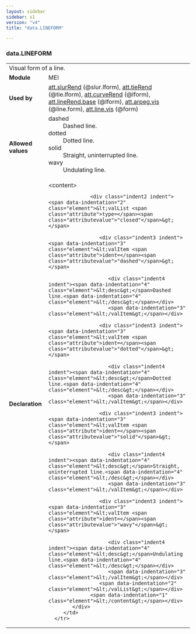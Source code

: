 ```yaml
---
layout: sidebar
sidebar: s1
version: "v4"
title: "data.LINEFORM"

---
```


<div class="macroSpec">
   <h3 id="data.LINEFORM">data.LINEFORM</h3>
   <table class="wovenodd">
      <tr>
         <td colspan="2" class="wovenodd-col2">Visual form of a line.</td>
      </tr>
      <tr>
         <td class="wovenodd-col1"><strong>Module</strong></td>
         <td class="wovenodd-col2">MEI</td>
      </tr>
      <tr>
         <td class="wovenodd-col1"><strong>Used by</strong></td>
         <td class="wovenodd-col2">
            <div class="parent"><a class="link_odd_classSpec" href="{{ site.baseurl }}/{{ page.version }}/attribute-classes/att.slurRend.html">att.slurRend</a> (@slur.lform), <a class="link_odd_classSpec" href="{{ site.baseurl }}/{{ page.version }}/attribute-classes/att.tieRend.html">att.tieRend</a> (@tie.lform), <a class="link_odd_classSpec" href="{{ site.baseurl }}/{{ page.version }}/attribute-classes/att.curveRend.html">att.curveRend</a> (@lform), <a class="link_odd_classSpec" href="{{ site.baseurl }}/{{ page.version }}/attribute-classes/att.lineRend.base.html">att.lineRend.base</a> (@lform), <a class="link_odd_classSpec" href="{{ site.baseurl }}/{{ page.version }}/attribute-classes/att.arpeg.vis.html">att.arpeg.vis</a> (@line.form), <a class="link_odd_classSpec" href="{{ site.baseurl }}/{{ page.version }}/attribute-classes/att.line.vis.html">att.line.vis</a> (@form)
            </div>
         </td>
      </tr>
      <tr>
         <td class="wovenodd-col1"><strong>Allowed values</strong></td>
         <td class="wovenodd-col2">
            <dl>
               <dt>dashed</dt>
               <dd>Dashed line.</dd>
               <dt>dotted</dt>
               <dd>Dotted line.</dd>
               <dt>solid</dt>
               <dd>Straight, uninterrupted line.</dd>
               <dt>wavy</dt>
               <dd>Undulating line.</dd>
            </dl>
         </td>
      </tr>
      <tr>
         <td class="wovenodd-col1"><strong>Declaration</strong></td>
         <td class="wovenodd-col2">
            <div xml:space="preserve" class="pre">
               <div class="indent1 indent"><span data-indentation="1" class="element">&lt;content&gt;</span>
                  
                  <div class="indent2 indent"><span data-indentation="2" class="element">&lt;valList <span class="attribute">type=</span><span class="attributevalue">"closed"</span>&gt;</span>
                     
                     <div class="indent3 indent"><span data-indentation="3" class="element">&lt;valItem <span class="attribute">ident=</span><span class="attributevalue">"dashed"</span>&gt;</span>
                        
                        <div class="indent4 indent"><span data-indentation="4" class="element">&lt;desc&gt;</span>Dashed line.<span data-indentation="4" class="element">&lt;/desc&gt;</span></div>
                        <span data-indentation="3" class="element">&lt;/valItem&gt;</span></div>
                     
                     <div class="indent3 indent"><span data-indentation="3" class="element">&lt;valItem <span class="attribute">ident=</span><span class="attributevalue">"dotted"</span>&gt;</span>
                        
                        <div class="indent4 indent"><span data-indentation="4" class="element">&lt;desc&gt;</span>Dotted line.<span data-indentation="4" class="element">&lt;/desc&gt;</span></div>
                        <span data-indentation="3" class="element">&lt;/valItem&gt;</span></div>
                     
                     <div class="indent3 indent"><span data-indentation="3" class="element">&lt;valItem <span class="attribute">ident=</span><span class="attributevalue">"solid"</span>&gt;</span>
                        
                        <div class="indent4 indent"><span data-indentation="4" class="element">&lt;desc&gt;</span>Straight, uninterrupted line.<span data-indentation="4" class="element">&lt;/desc&gt;</span></div>
                        <span data-indentation="3" class="element">&lt;/valItem&gt;</span></div>
                     
                     <div class="indent3 indent"><span data-indentation="3" class="element">&lt;valItem <span class="attribute">ident=</span><span class="attributevalue">"wavy"</span>&gt;</span>
                        
                        <div class="indent4 indent"><span data-indentation="4" class="element">&lt;desc&gt;</span>Undulating line.<span data-indentation="4" class="element">&lt;/desc&gt;</span></div>
                        <span data-indentation="3" class="element">&lt;/valItem&gt;</span></div>
                     <span data-indentation="2" class="element">&lt;/valList&gt;</span></div>
                  <span data-indentation="1" class="element">&lt;/content&gt;</span></div>
            </div>
         </td>
      </tr>
   </table>
</div>